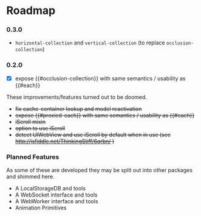 # Roadmap

### 0.3.0

- `horizontal-collection` and `vertical-collection` (to replace `occlusion-collection`)

### 0.2.0

- [X] expose {{#occlusion-collection}} with same semantics / usability as {{#each}}


These improvements/features turned out to be doomed.

- ~~fix cache-container lookup and model reactivation~~
- ~~expose {{#proxied-each}} with same semantics / usability as {{#each}}~~
- ~~iScroll mixin~~
- ~~option to use iScroll~~
- ~~detect UIWebView and use iScroll by default when in use (see http://jsfiddle.net/ThinkingStiff/6qrbn/ )~~

### Planned Features

As some of these are developed they may be split out into other packages and shimmed here.


- A LocalStorageDB and tools
- A WebSocket interface and tools
- A WebWorker interface and tools
- Animation Primitives
